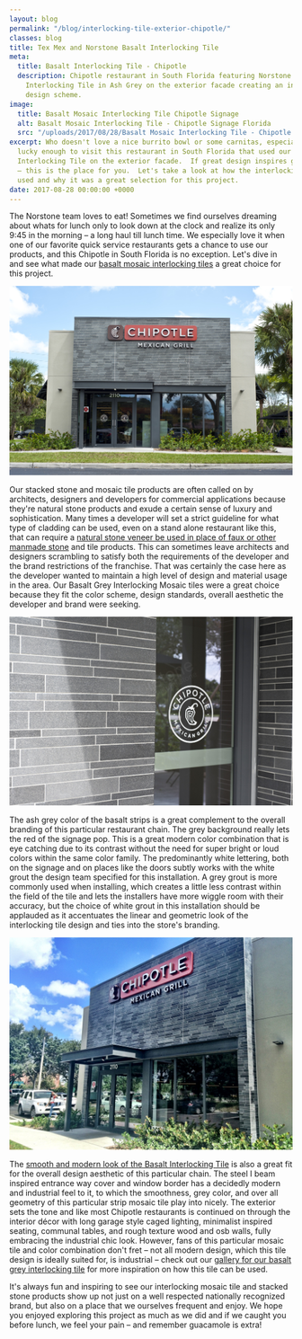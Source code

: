 ```yaml
---
layout: blog
permalink: "/blog/interlocking-tile-exterior-chipotle/"
classes: blog
title: Tex Mex and Norstone Basalt Interlocking Tile
meta:
  title: Basalt Interlocking Tile - Chipotle
  description: Chipotle restaurant in South Florida featuring Norstone Basalt Mosaic
    Interlocking Tile in Ash Grey on the exterior facade creating an industrial grey
    design scheme.
image:
  title: Basalt Mosaic Interlocking Tile Chipotle Signage
  alt: Basalt Mosaic Interlocking Tile - Chipotle Signage Florida
  src: "/uploads/2017/08/28/Basalt Mosaic Interlocking Tile - Chipotle Signage Florida.jpg"
excerpt: Who doesn't love a nice burrito bowl or some carnitas, especially if you're
  lucky enough to visit this restaurant in South Florida that used our Basalt Mosaic
  Interlocking Tile on the exterior facade.  If great design inspires great hunger
  – this is the place for you.  Let's take a look at how the interlocking tile was
  used and why it was a great selection for this project.
date: 2017-08-28 00:00:00 +0000
---
```



The Norstone team loves to eat!  Sometimes we find ourselves dreaming about whats for lunch only to look down at the clock and realize its only 9:45 in the morning – a long haul till lunch time.  We especially love it when one of our favorite quick service restaurants gets a chance to use our products, and this Chipotle in South Florida is no exception.  Let's dive in and see what made our [basalt mosaic interlocking tiles](https://www.norstoneusa.com/products/lynia-mosaic-tiles/) a great choice for this project.

![Basalt Mosaic Interlocking Tile on Exterior of Chipotle in Florida](/uploads/2017/08/28/Basalt%20Mosaic%20Interlocking%20Tile%20-%20Chipotle%20Florida.jpg)

Our stacked stone and mosaic tile products are often called on by architects, designers and developers for commercial applications because they're natural stone products and exude a certain sense of luxury and sophistication.  Many times a developer will set a strict guideline for what type of cladding can be used, even on a stand alone restaurant like this, that can require a [natural stone veneer be used in place of faux or other manmade stone](https://www.norstoneusa.com/blog/real-stone-vs-faux-norstone-industry-series/) and tile products.  This can sometimes leave architects and designers scrambling to satisfy both the requirements of the developer and the brand restrictions of the franchise.  That was certainly the case here as the developer wanted to maintain a high level of design and material usage in the area.  Our Basalt Grey Interlocking Mosaic tiles were a great choice because they fit the color scheme, design standards, overall aesthetic the developer and brand were seeking.

![Basalt Mosaic Interlocking Tile with White Grout complementing Chipotle Logo](/uploads/2017/08/28/Basalt%20Mosaic%20Interlocking%20Tile%20-%20Chipotle%20Door%20Florida-1.jpg)

The ash grey color of the basalt strips is a great complement to the overall branding of this particular restaurant chain.  The grey background really lets the red of the signage pop.  This is a great modern color combination that is eye catching due to its contrast without the need for super bright or loud colors within the same color family.  The predominantly white lettering, both on the signage and on places like the doors subtly works with the white grout the design team specified for this installation.  A grey grout is more commonly used when installing, which creates a little less contrast within the field of the tile and lets the installers have more wiggle room with their accuracy, but the choice of white grout in this installation should be applauded as it accentuates the linear and geometric look of the interlocking tile design and ties into the store's branding.

![Basalt Mosaic Interlocking Tile adding to industrial look of steel i beam facade at Chipotle in Florida](/uploads/2017/08/28/Exterior%20Basalt%20Mosaic%20Interlocking%20Tile%20-%20Chipotle%20Florida-1.JPG)

The [smooth and modern look of the Basalt Interlocking Tile](https://www.norstoneusa.com/blog/design-trends-when-it-comes-to-stone-smooth-is-in/) is also a great fit for the overall design aesthetic of this particular chain.  The steel I beam inspired entrance way cover and window border has a decidedly modern and industrial feel to it, to which the smoothness, grey color, and over all geometry of this particular strip mosaic tile play into nicely.  The exterior sets the tone and like most Chipotle restaurants is continued on through the interior décor with long garage style caged lighting, minimalist inspired seating, communal tables, and rough texture wood and osb walls, fully embracing the industrial chic look.  However, fans of this particular mosaic tile and color combination don't fret – not all modern design, which this tile design is ideally suited for, is industrial – check out our [gallery for our basalt grey interlocking tile](https://www.norstoneusa.com/gallery/basalt-il-tiles/grey/) for more inspiration on how this tile can be used.

It's always fun and inspiring to see our interlocking mosaic tile and stacked stone products show up not just on a well respected nationally recognized brand, but also on a place that we ourselves frequent and enjoy.  We hope you enjoyed exploring this project as much as we did and if we caught you before lunch, we feel your pain – and remember guacamole is extra!
